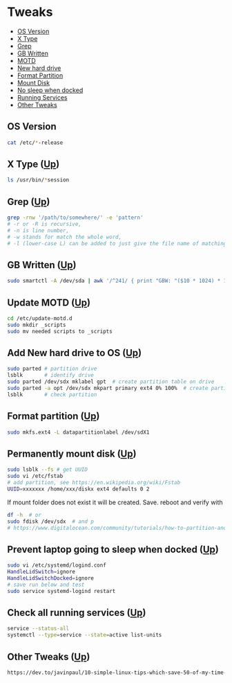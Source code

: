 # Tweaks <a name="top"></a> <a name="top"></a>
* [OS Version](#vers)
* [X Type](#x)
* [Grep](#grep)
* [GB Written](#written)
* [MOTD](#motd)
* [New hard drive](#new)
* [Format Partition](#format)
* [Mount Disk](#mount)
* [No sleep when docked](#dock)
* [Running Services](#services)
* [Other Tweaks](#other)

## OS Version <a name="vers"></a> 
```bash
cat /etc/*-release
```
## X Type <a name="x"></a> ([Up](#top))
```bash
ls /usr/bin/*session
```
## Grep <a name="grep"></a> ([Up](#top))
```bash
grep -rnw '/path/to/somewhere/' -e 'pattern'
# -r or -R is recursive,
# -n is line number,
# -w stands for match the whole word,
# -l (lower-case L) can be added to just give the file name of matching files.
```
## GB Written <a name="x"></a> ([Up](#top))
```bash
sudo smartctl -A /dev/sda | awk '/^241/ { print "GBW: "($10 * 1024) * 1.0e-5, "GB" } '
```
## Update MOTD <a name="motd"></a> ([Up](#top))
```bash
cd /etc/update-motd.d
sudo mkdir _scripts
sudo mv needed scripts to _scripts
```
## Add New hard drive to OS <a name="new"></a> ([Up](#top))
```bash
sudo parted # partition drive
lsblk       # identify drive
sudo parted /dev/sdx mklabel gpt  # create partition table on drive
sudo parted -a opt /dev/sdx mkpart primary ext4 0% 100%  # create partition
lsblk       # check partition
```
## Format partition <a name="format"></a> ([Up](#top))
```bash
sudo mkfs.ext4 -L datapartitionlabel /dev/sdX1
```
## Permanently mount disk <a name="mount"></a> ([Up](#top))
```bash
sudo lsblk --fs # get UUID
sudo vi /etc/fstab
# add partition, see https://en.wikipedia.org/wiki/Fstab
UUID=xxxxxxx /home/xxx/diskx ext4 defaults 0 2
```
If mount folder does not exist it will be created. Save. reboot and verify with 
```bash
df -h  # or
sudo fdisk /dev/sdx  # and p
# https://www.digitalocean.com/community/tutorials/how-to-partition-and-format-storage-devices-in-linux
```
## Prevent laptop going to sleep when docked <a name="dock"></a> ([Up](#top))
```bash
sudo vi /etc/systemd/logind.conf
HandleLidSwitch=ignore
HandleLidSwitchDocked=ignore
# save run below and test
sudo service systemd-logind restart
```
## Check all running services <a name="services"></a> ([Up](#top))
```bash
service --status-all
systemctl --type=service --state=active list-units
```
## Other Tweaks <a name="other"></a> ([Up](#top))
```html
https://dev.to/javinpaul/10-simple-linux-tips-which-save-50-of-my-time-in-the-command-line-4moo?utm_source=digest_mailer&utm_medium=email&utm_campaign=digest_email
```
